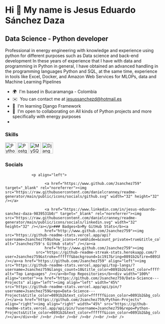 Hi 👋 My name is Jesus Eduardo Sánchez Daza
===========================================

Data Science - Python developer
-------------------------------

Professional in energy engineering with knowledge and experience using python for different purposes such as Data science and back-end development In these years of experience that I have with data and programming in Python in general, I have obtained an advanced handling in the programming languages Python and SQL, at the same time, experience in tools like Excel, Docker, and Amazon Web Services for MLOPs, data and Machine Learning Pipelines

*   🌍  I'm based in Bucaramanga - Colombia
*   ✉️  You can contact me at [jesussanchezd@hotmail.es](mailto:jesussanchezd@hotmail.es)
*   🧠  I'm learning Django Framework
*   🤝  I'm open to collaborating on All kinds of Python projects and more specifically with energy purposes
*   
### Skills<p align="left">
  <a href="https://www.python.org/" target="_blank" rel="noreferrer"><img src="https://raw.githubusercontent.com/danielcranney/readme-generator/main/public/icons/skills/python-colored.svg" width="36" height="36" alt="Python" /></a>
  <a href="https://www.postgresql.org/" target="_blank" rel="noreferrer"><img src="https://raw.githubusercontent.com/danielcranney/readme-generator/main/public/icons/skills/postgresql-colored.svg" width="36" height="36" alt="PostgreSQL" /></a>
  <a href="https://www.mysql.com/" target="_blank" rel="noreferrer"><img src="https://raw.githubusercontent.com/danielcranney/readme-generator/main/public/icons/skills/mysql-colored.svg" width="36" height="36" alt="MySQL" /></a>
  <a href="https://www.djangoproject.com/" target="_blank" rel="noreferrer"><img src="https://raw.githubusercontent.com/danielcranney/readme-generator/main/public/icons/skills/django-colored.svg" width="36" height="36" alt="Django" /></a>
                    </p>
                    
 ### Socials
                  
                  
                <p align="left">
                          
                      <a href="https://www.github.com/Jsanchez759" target="_blank" rel="noreferrer"><img src="https://raw.githubusercontent.com/danielcranney/readme-generator/main/public/icons/socials/github.svg" width="32" height="32" /></a>
                          
                      <a href="https://www.linkedin.com/in/jesus-eduardo-sanchez-daza-9839531b0/" target="_blank" rel="noreferrer"><img src="https://raw.githubusercontent.com/danielcranney/readme-generator/main/public/icons/socials/linkedin.svg" width="32" height="32" /></a></p>### Badges<b>My GitHub Stats</b><a
                      href="http://www.github.com/Jsanchez759"><img src="https://github-readme-stats.vercel.app/api?username=Jsanchez759&show_icons=true&hide=&count_private=true&title_color=0891b2&text_color=ffffff&icon_color=0891b2&bg_color=1c1917&hide_border=true&show_icons=true" alt="Jsanchez759's GitHub stats" /></a><a
                      href="http://www.github.com/Jsanchez759"><img
                  src="https://github-readme-streak-stats.herokuapp.com/?user=Jsanchez759&stroke=ffffff&background=1c1917&ring=0891b2&fire=0891b2&currStreakNum=ffffff&currStreakLabel=0891b2&sideNums=ffffff&sideLabels=ffffff&dates=ffffff&hide_border=true" /></a><a href="https://github.com/Jsanchez759" align="left"><img src="https://github-readme-stats.vercel.app/api/top-langs/?username=Jsanchez759&langs_count=10&title_color=0891b2&text_color=ffffff&icon_color=0891b2&bg_color=1c1917&hide_border=true&locale=en&custom_title=Top%20%Languages" alt="Top Languages" /></a><b>Top Repositories</b><div width="100%" align="center"><a href="https://github.com/Jsanchez759/Data-Science---Projects" align="left"><img align="left" width="45%" src="https://github-readme-stats.vercel.app/api/pin/?username=Jsanchez759&repo=Data-Science---Projects&title_color=0891b2&text_color=ffffff&icon_color=0891b2&bg_color=1c1917&hide_border=true&locale=en" /></a><a href="https://github.com/Jsanchez759/Python-Projects" align="right"><img align="right" width="45%" src="https://github-readme-stats.vercel.app/api/pin/?username=Jsanchez759&repo=Python-Projects&title_color=0891b2&text_color=ffffff&icon_color=0891b2&bg_color=1c1917&hide_border=true&locale=en" /></a></div><br /><br /><br /><br /><br /><br /><br />
